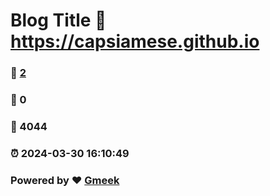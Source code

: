 # Blog Title :link: https://capsiamese.github.io 
### :page_facing_up: [2](https://capsiamese.github.io/tag.html) 
### :speech_balloon: 0 
### :hibiscus: 4044 
### :alarm_clock: 2024-03-30 16:10:49 
### Powered by :heart: [Gmeek](https://github.com/Meekdai/Gmeek)
